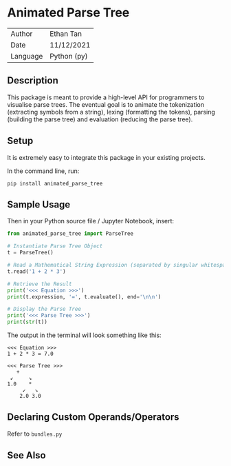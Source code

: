 # Animated Parse Tree

|               |                   |
|---------------|-------------------|
|   Author      |   Ethan Tan       |
|   Date        |   11/12/2021      |
|   Language    |   Python (py)     |

## Description

This package is meant to provide a high-level API for programmers to visualise parse trees. The eventual goal is to animate the tokenization (extracting symbols from a string), lexing (formatting the tokens), parsing (building the parse tree) and evaluation (reducing the parse tree).

## Setup

It is extremely easy to integrate this package in your existing projects.

In the command line, run:

```console
pip install animated_parse_tree
```

## Sample Usage

Then in your Python source file / Jupyter Notebook, insert:

```python
from animated_parse_tree import ParseTree

# Instantiate Parse Tree Object
t = ParseTree()

# Read a Mathematical String Expression (separated by singular whitespace characters)
t.read('1 + 2 * 3')

# Retrieve the Result
print('<<< Equation >>>')
print(t.expression, '=', t.evaluate(), end='\n\n')

# Display the Parse Tree
print('<<< Parse Tree >>>')
print(str(t))
```

The output in the terminal will look something like this:

```console
<<< Equation >>>
1 + 2 * 3 = 7.0

<<< Parse Tree >>>
   +
 ↙     ↘
1.0    *
     ↙   ↘
    2.0 3.0
```

## Declaring Custom Operands/Operators

Refer to `bundles.py`

## See Also